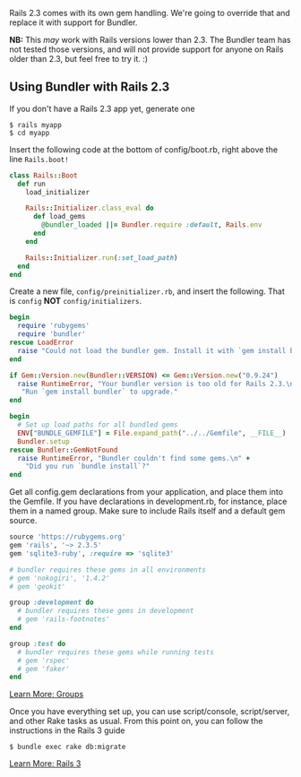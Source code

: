Rails 2.3 comes with its own gem handling. We're going to
override that and replace it with support for Bundler.

<b>NB:</b> This <i>may</i> work with Rails versions lower than 2.3.
The Bundler team has not tested those versions, and will not provide
support for anyone on Rails older than 2.3, but feel free to try it. :)


## Using Bundler with Rails 2.3

If you don't have a Rails 2.3 app yet, generate one

    $ rails myapp
    $ cd myapp

Insert the following code at the bottom of config/boot.rb,
right above the line `Rails.boot!`

~~~ ruby
class Rails::Boot
  def run
    load_initializer

    Rails::Initializer.class_eval do
      def load_gems
        @bundler_loaded ||= Bundler.require :default, Rails.env
      end
    end

    Rails::Initializer.run(:set_load_path)
  end
end
~~~

Create a new file, <code>config/preinitializer.rb</code>,
and insert the following. That is <code>config</code> <strong>NOT</strong>
<code>config/initializers</code>.

~~~ ruby
begin
  require 'rubygems'
  require 'bundler'
rescue LoadError
  raise "Could not load the bundler gem. Install it with `gem install bundler`."
end

if Gem::Version.new(Bundler::VERSION) <= Gem::Version.new("0.9.24")
  raise RuntimeError, "Your bundler version is too old for Rails 2.3.\n" +
   "Run `gem install bundler` to upgrade."
end

begin
  # Set up load paths for all bundled gems
  ENV["BUNDLE_GEMFILE"] = File.expand_path("../../Gemfile", __FILE__)
  Bundler.setup
rescue Bundler::GemNotFound
  raise RuntimeError, "Bundler couldn't find some gems.\n" +
    "Did you run `bundle install`?"
end
~~~

Get all config.gem declarations from your application, and place
them into the Gemfile. If you have declarations in development.rb,
for instance, place them in a named group. Make sure to include
Rails itself and a default gem source.

~~~ ruby
source 'https://rubygems.org'
gem 'rails', '~> 2.3.5'
gem 'sqlite3-ruby', :require => 'sqlite3'

# bundler requires these gems in all environments
# gem 'nokogiri', '1.4.2'
# gem 'geokit'

group :development do
  # bundler requires these gems in development
  # gem 'rails-footnotes'
end

group :test do
  # bundler requires these gems while running tests
  # gem 'rspec'
  # gem 'faker'
end
~~~

<a class="btn btn-primary" href="/groups.html">Learn More: Groups</a>

Once you have everything set up, you can use script/console,
script/server, and other Rake tasks as usual. From this point
on, you can follow the instructions in the Rails 3 guide

    $ bundle exec rake db:migrate

<a class="btn btn-primary" href="/rails3.html#shared_with_23">Learn More: Rails 3</a>
